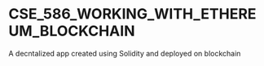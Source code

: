 # CSE_586_WORKING_WITH_ETHEREUM_BLOCKCHAIN
A decntalized app created using Solidity and deployed on blockchain
